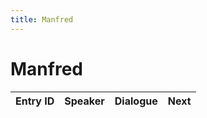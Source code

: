 ```yaml
---
title: Manfred
---
```


# Manfred


| Entry ID | Speaker | Dialogue | Next |
| :------- | :------ | :------- | :------------ |

